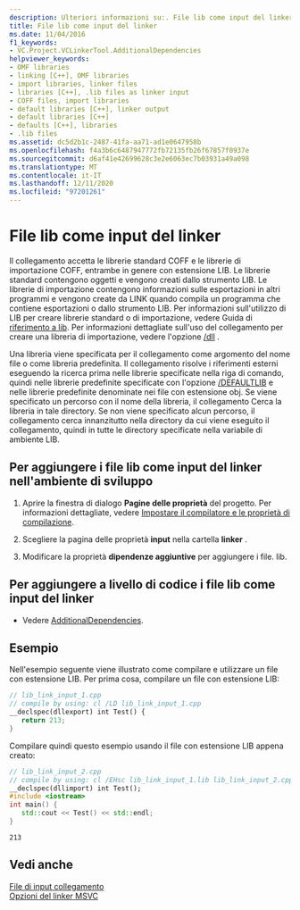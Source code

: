 ```yaml
---
description: Ulteriori informazioni su:. File lib come input del linker
title: File lib come input del linker
ms.date: 11/04/2016
f1_keywords:
- VC.Project.VCLinkerTool.AdditionalDependencies
helpviewer_keywords:
- OMF libraries
- linking [C++], OMF libraries
- import libraries, linker files
- libraries [C++], .lib files as linker input
- COFF files, import libraries
- default libraries [C++], linker output
- default libraries [C++]
- defaults [C++], libraries
- .lib files
ms.assetid: dc5d2b1c-2487-41fa-aa71-ad1e0647958b
ms.openlocfilehash: f4a3b6c6487947772fb72135fb26f67857f0937e
ms.sourcegitcommit: d6af41e42699628c3e2e6063ec7b03931a49a098
ms.translationtype: MT
ms.contentlocale: it-IT
ms.lasthandoff: 12/11/2020
ms.locfileid: "97201261"
---
```

# <a name="lib-files-as-linker-input"></a>File lib come input del linker

Il collegamento accetta le librerie standard COFF e le librerie di importazione COFF, entrambe in genere con estensione LIB. Le librerie standard contengono oggetti e vengono creati dallo strumento LIB. Le librerie di importazione contengono informazioni sulle esportazioni in altri programmi e vengono create da LINK quando compila un programma che contiene esportazioni o dallo strumento LIB. Per informazioni sull'utilizzo di LIB per creare librerie standard o di importazione, vedere Guida di [riferimento a lib](lib-reference.md). Per informazioni dettagliate sull'uso del collegamento per creare una libreria di importazione, vedere l'opzione [/dll](dll-build-a-dll.md) .

Una libreria viene specificata per il collegamento come argomento del nome file o come libreria predefinita. Il collegamento risolve i riferimenti esterni eseguendo la ricerca prima nelle librerie specificate nella riga di comando, quindi nelle librerie predefinite specificate con l'opzione [/DEFAULTLIB](defaultlib-specify-default-library.md) e nelle librerie predefinite denominate nei file con estensione obj. Se viene specificato un percorso con il nome della libreria, il collegamento Cerca la libreria in tale directory. Se non viene specificato alcun percorso, il collegamento cerca innanzitutto nella directory da cui viene eseguito il collegamento, quindi in tutte le directory specificate nella variabile di ambiente LIB.

## <a name="to-add-lib-files-as-linker-input-in-the-development-environment"></a>Per aggiungere i file lib come input del linker nell'ambiente di sviluppo

1. Aprire la finestra di dialogo **Pagine delle proprietà** del progetto. Per informazioni dettagliate, vedere [Impostare il compilatore e le proprietà di compilazione](../working-with-project-properties.md).

1. Scegliere la pagina delle proprietà **input** nella cartella **linker** .

1. Modificare la proprietà **dipendenze aggiuntive** per aggiungere i file. lib.

## <a name="to-programmatically-add-lib-files-as-linker-input"></a>Per aggiungere a livello di codice i file lib come input del linker

- Vedere [AdditionalDependencies](/dotnet/api/microsoft.visualstudio.vcprojectengine.vclinkertool.additionaldependencies).

## <a name="example"></a>Esempio

Nell'esempio seguente viene illustrato come compilare e utilizzare un file con estensione LIB. Per prima cosa, compilare un file con estensione LIB:

```cpp
// lib_link_input_1.cpp
// compile by using: cl /LD lib_link_input_1.cpp
__declspec(dllexport) int Test() {
   return 213;
}
```

Compilare quindi questo esempio usando il file con estensione LIB appena creato:

```cpp
// lib_link_input_2.cpp
// compile by using: cl /EHsc lib_link_input_1.lib lib_link_input_2.cpp
__declspec(dllimport) int Test();
#include <iostream>
int main() {
   std::cout << Test() << std::endl;
}
```

```Output
213
```

## <a name="see-also"></a>Vedi anche

[File di input collegamento](link-input-files.md)<br/>
[Opzioni del linker MSVC](linker-options.md)

